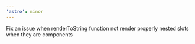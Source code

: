 ```yaml
---
'astro': minor
---
```


Fix an issue when renderToString function not render properly nested slots when they are components
